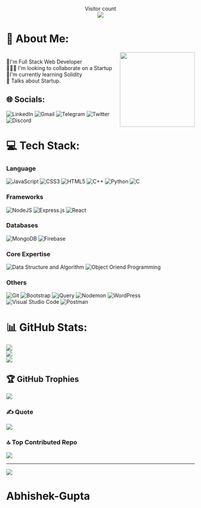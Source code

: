 <p align="center"> 
  Visitor count<br>
  <img src="https://profile-counter.glitch.me/Abhishek-Gupta-1/count.svg" />
</p>

# 💫 About Me:
<img align='right' src='https://user-images.githubusercontent.com/5713670/87202985-820dcb80-c2b6-11ea-9f56-7ec461c497c3.gif' width='200'>
<br>🔭I'm Full Stack Web Developer <br>🧑‍🤝‍🧑 I'm looking to collaborate on a Startup<br>🌱I'm currently learning  Solidity <br>💭 Talks about Startup.<br>


## 🌐 Socials:
![LinkedIn](https://img.shields.io/badge/linkedin-%230077B5.svg?style=for-the-badge&logo=linkedin&logoColor=white)
![Gmail](https://img.shields.io/badge/Gmail-D14836?style=for-the-badge&logo=gmail&logoColor=white)
![Telegram](https://img.shields.io/badge/Telegram-2CA5E0?style=for-the-badge&logo=telegram&logoColor=white)
![Twitter](https://img.shields.io/badge/Twitter-%231DA1F2.svg?style=for-the-badge&logo=Twitter&logoColor=white)
![Discord](https://img.shields.io/badge/Discord-%235865F2.svg?style=for-the-badge&logo=discord&logoColor=white)

# 💻 Tech Stack:
### Language
![JavaScript](https://img.shields.io/badge/javascript-%23323330.svg?style=for-the-badge&logo=javascript&logoColor=%23F7DF1E)
![CSS3](https://img.shields.io/badge/css3-%231572B6.svg?style=for-the-badge&logo=css3&logoColor=white)
![HTML5](https://img.shields.io/badge/html5-%23E34F26.svg?style=for-the-badge&logo=html5&logoColor=white)
![C++](https://img.shields.io/badge/c++-%2300599C.svg?style=for-the-badge&logo=c%2B%2B&logoColor=white)
![Python](https://img.shields.io/badge/python-3670A0?style=for-the-badge&logo=python&logoColor=ffdd54)
![C](https://img.shields.io/badge/c-%2300599C.svg?style=for-the-badge&logo=c&logoColor=white)

### Frameworks
![NodeJS](https://img.shields.io/badge/node.js-6DA55F?style=for-the-badge&logo=node.js&logoColor=white)
![Express.js](https://img.shields.io/badge/express.js-%23404d59.svg?style=for-the-badge&logo=express&logoColor=%2361DAFB)
![React](https://img.shields.io/badge/react-%2320232a.svg?style=for-the-badge&logo=react&logoColor=%2361DAFB)

### Databases
![MongoDB](https://img.shields.io/badge/MongoDB-%234ea94b.svg?style=for-the-badge&logo=mongodb&logoColor=white)
![Firebase](https://img.shields.io/badge/firebase-%23039BE5.svg?style=for-the-badge&logo=firebase)

### Core Expertise
![Data Structure and Algorithm](https://img.shields.io/badge/DSA-%23ED8B00.svg?style=for-the-badge&logo=DSA&logoColor=white)
![Object Oriend Programming](https://img.shields.io/badge/OOPS-%2307405e.svg?style=for-the-badge&logo=OOPS&logoColor=blue)


### Others
![Git](https://img.shields.io/badge/git-%23F05033.svg?style=for-the-badge&logo=git&logoColor=white)
![Bootstrap](https://img.shields.io/badge/bootstrap-%238511FA.svg?style=for-the-badge&logo=bootstrap&logoColor=white)
![jQuery](https://img.shields.io/badge/jquery-%230769AD.svg?style=for-the-badge&logo=jquery&logoColor=white)
![Nodemon](https://img.shields.io/badge/NODEMON-%23323330.svg?style=for-the-badge&logo=nodemon&logoColor=%BBDEAD)
![WordPress](https://img.shields.io/badge/WordPress-%23117AC9.svg?style=for-the-badge&logo=WordPress&logoColor=white)
![Visual Studio Code](https://img.shields.io/badge/Visual%20Studio%20Code-0078d7.svg?style=for-the-badge&logo=visual-studio-code&logoColor=white)
![Postman](https://img.shields.io/badge/Postman-FF6C37?style=for-the-badge&logo=postman&logoColor=white)

# 📊 GitHub Stats:
![](https://github-readme-stats.vercel.app/api?username=Abhishek-Gupta-1&theme=radical&hide_border=false&include_all_commits=true&count_private=true)<br/>
![](https://github-readme-streak-stats.herokuapp.com/?user=Abhishek-Gupta-1&theme=radical&hide_border=false)<br/>
![](https://github-readme-stats.vercel.app/api/top-langs/?username=Abhishek-Gupta-1&theme=radical&hide_border=false&include_all_commits=true&count_private=true&layout=donut-vertical)

## 🏆 GitHub Trophies
![](https://github-profile-trophy.vercel.app/?username=Abhishek-Gupta-1&theme=radical&no-frame=false&no-bg=true&margin-w=4)

### ✍️ Quote
![](https://quotes-github-readme.vercel.app/api?type=horizontal&theme=radical&quote=The-problem-is-not-the-choice-The-problem-is-excellence)

### 🔝 Top Contributed Repo
![](https://github-contributor-stats.vercel.app/api?username=Abhishek-Gupta-1&limit=5&theme=radical&combine_all_yearly_contributions=true)

---
[![](https://visitcount.itsvg.in/api?id=Abhishek-Gupta-1&icon=0&color=0)](https://visitcount.itsvg.in)

# Abhishek-Gupta

